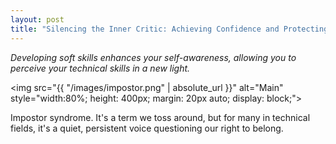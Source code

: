 ```yaml
---
layout: post  
title: "Silencing the Inner Critic: Achieving Confidence and Protecting Innovation"
---
```

_Developing soft skills enhances your self-awareness, allowing you to perceive your technical skills in a new light._

<img src="{{ "/images/impostor.png" | absolute_url }}" alt="Main" style="width:80%; height: 400px; margin: 20px auto; display: block;">

Impostor syndrome. It's a term we toss around, but for many in technical fields, it's a quiet, persistent voice questioning our right to belong. 
